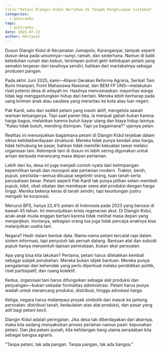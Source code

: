 ```yaml
---
title:"Petani Dlangin Kidul Bertahan di Tengah Penghisapan Sistemik"
categories:
  - pikiranku
tags:
  - pikiranku
date: 2025-07-13
author: Heriyosh
---
```

Dusun Dlangin Kidul di Kecamatan Jumapolo, Karanganyar, tampak seperti dusun desa pada umumnya—sunyi, ramah, dan sederhana. Namun di balik keteduhan rumah dan kebun, tersimpan potret getir kehidupan petani yang semakin tergeser dari tanahnya sendiri, bahkan dari martabatnya sebagai produsen pangan.

Pada akhir Juni 2025, kami—Aliansi Gerakan Reforma Agraria, Serikat Tani Bumi Intanpari, Front Mahasiswa Nasional, dan BEM FP UNS—melakukan riset potensi desa di wilayah ini. Hasilnya mencemaskan: mayoritas warga tidak lagi menggantungkan hidup dari bertani. Mereka lebih berharap pada uang kiriman anak atau saudara yang merantau ke kota atau luar negeri.

Pak Kardi, satu dari sedikit petani yang masih aktif, mengelola sawah warisan keluarganya. Tapi saat panen tiba, ia menjual gabah bukan karena harga bagus, melainkan karena butuh bayar utang dan biaya hidup lainnya. “Kalau tidak butuh, mending disimpan. Tapi ya bagaimana?” ujarnya pelan.

Realitas ini menunjukkan bagaimana petani di Dlangin Kidul terjebak dalam siklus ketidakberdayaan struktural. Mereka tidak punya kendali atas harga, tidak terhubung ke pasar, bahkan tidak memiliki kekuatan tawar melalui organisasi tani. Kelompok tani di dusun ini lebih sering digunakan untuk arisan daripada merancang masa depan pertanian.

Lebih dari itu, desa ini juga menjadi contoh nyata dari ketimpangan kepemilikan tanah dan monopoli alat pertanian modern. Traktor, benih, pupuk, pestisida—semua dikuasai segelintir orang, tuan tanah serta  perusahaan besar. Petani seperti Pak Kardi tak punya pilihan selain membeli pupuk, bibit, obat-obatan dan membayar sewa alat produksi  dengan harga tinggi. Mereka bekerja keras di tanah sendiri, tapi keuntungan justru mengalir ke korporasi.

Menurut BPS, hanya 22,4% petani di Indonesia pada 2023 yang berusia di bawah 45 tahun. Ini menunjukkan krisis regenerasi akut. Di Dlangin Kidul, anak-anak muda enggan bertani karena tidak melihat masa depan yang menjanjikan. Ironisnya, sebagian orang tua juga tidak percaya anaknya bisa melanjutkan usaha tani.

Negara? Hadir dalam bentuk data. Nama-nama petani tercatat rapi dalam sistem informasi, tapi penyuluh tak pernah datang. Bantuan alat dan subsidi pupuk hanya menyentuh lapisan permukaan, bukan akar persoalan.

Apa yang bisa kita lakukan?
Pertama, petani harus diletakkan kembali sebagai subjek perubahan. Mereka bukan objek bantuan. Mereka punya pengalaman dan kehendak yang perlu diperkuat melalui pendidikan politik, riset partisipatif, dan ruang kolektif.

Kedua, organisasi tani harus difungsikan sebagai alat produksi dan perjuangan—bukan sekadar formalitas administrasi. Petani harus punya wadah untuk merancang produksi, distribusi, hingga advokasi harga.

Ketiga, negara harus melampaui proyek simbolik dan masuk ke jantung persoalan: distribusi tanah, kedaulatan atas alat produksi, dan pasar yang adil bagi petani kecil.

Dlangin Kidul adalah peringatan. Jika desa tak diberdayakan dari akarnya, maka kita sedang menyaksikan proses perlahan namun pasti: kepunahan petani. Dan jika petani punah, kita kehilangan tiang utama peradaban kita sebagai bangsa agraris.

“Tanpa petani, tak ada pangan. Tanpa pangan, tak ada bangsa.”
